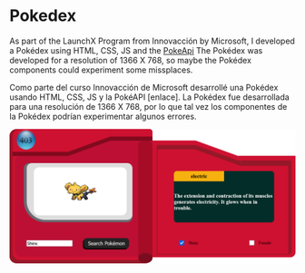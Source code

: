 # Pokedex
As part of the LaunchX Program from Innovacción by Microsoft, I developed a Pokédex using HTML, CSS, JS and the [PokeApi](https://pokeapi.co/?ref=hackernoon.com)
The Pokédex was developed for a resolution of 1366 X 768, so maybe the Pokédex components could experiment some missplaces. 

Como parte del curso Innovacción de Microsoft desarrollé una Pokédex usando HTML, CSS, JS y la PokéAPI [enlace].
La Pokédex fue desarrollada para una resolución de 1366 X 768, por lo que tal vez los componentes de la Pokédex podrían experimentar algunos errores.

![Pokedex](https://github.com/RazielFake/Pokedex/blob/main/ssPokedex.png "Pokédex")
